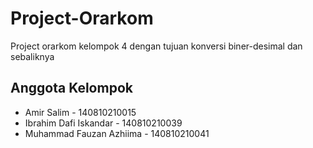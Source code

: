 # Project-Orarkom
Project orarkom kelompok 4 dengan tujuan konversi biner-desimal dan sebaliknya

## Anggota Kelompok
* Amir Salim                    -  140810210015
* Ibrahim Dafi Iskandar        -  140810210039
* Muhammad Fauzan Azhiima       -  140810210041
